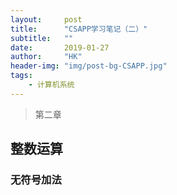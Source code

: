 ```yaml
---
layout:     post
title:      "CSAPP学习笔记（二）"
subtitle:   ""
date:       2019-01-27
author:     "HK"
header-img: "img/post-bg-CSAPP.jpg"
tags:
    - 计算机系统
---
```


> 第二章

## 整数运算

### 无符号加法

